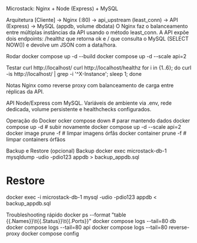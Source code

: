 Microstack: Nginx + Node (Express) + MySQL

Arquitetura
[Cliente] → Nginx (:80) → api_upstream (least_conn) → API (Express) → MySQL (appdb, volume dbdata)
O Nginx faz o balanceamento entre múltiplas instâncias da API usando o método least_conn. A API expõe dois endpoints: /healthz que retorna ok e / que consulta o MySQL (SELECT NOW()) e devolve um JSON com a data/hora.

Rodar
docker compose up -d --build
docker compose up -d --scale api=2

Testar
curl http://localhost/
curl http://localhost/healthz
for i in {1..6}; do curl -is http://localhost/ | grep -i '^X-Instance'; sleep 1; done

Notas
Nginx como reverse proxy com balanceamento de carga entre réplicas da API.

API Node/Express com MySQL.
Variáveis de ambiente via .env, rede dedicada, volume persistente e healthchecks configurados.

Operação do Docker
ocker compose down         # parar mantendo dados
docker compose up -d        # subir novamente
docker compose up -d --scale api=2
docker image prune -f       # limpar imagens órfãs
docker container prune -f   # limpar containers órfãos

Backup e Restore (opcional)
 Backup
docker exec microstack-db-1 mysqldump -udio -pdio123 appdb > backup_appdb.sql

# Restore
docker exec -i microstack-db-1 mysql -udio -pdio123 appdb < backup_appdb.sql

Troubleshooting rápido
docker ps --format "table {{.Names}}\t{{.Status}}\t{{.Ports}}"
docker compose logs --tail=80 db
docker compose logs --tail=80 api
docker compose logs --tail=80 reverse-proxy
docker compose config
